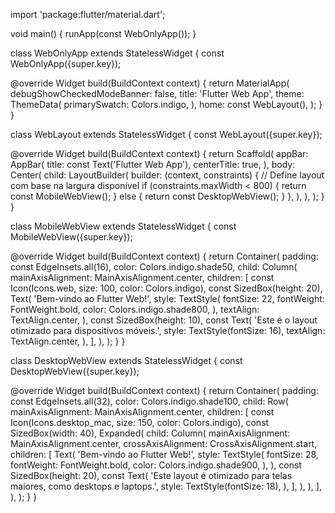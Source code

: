 import 'package:flutter/material.dart';

void main() {
  runApp(const WebOnlyApp());
}

class WebOnlyApp extends StatelessWidget {
  const WebOnlyApp({super.key});

  @override
  Widget build(BuildContext context) {
    return MaterialApp(
      debugShowCheckedModeBanner: false,
      title: 'Flutter Web App',
      theme: ThemeData(
        primarySwatch: Colors.indigo,
      ),
      home: const WebLayout(),
    );
  }
}

class WebLayout extends StatelessWidget {
  const WebLayout({super.key});

  @override
  Widget build(BuildContext context) {
    return Scaffold(
      appBar: AppBar(
        title: const Text('Flutter Web App'),
        centerTitle: true,
      ),
      body: Center(
        child: LayoutBuilder(
          builder: (context, constraints) {
            // Define layout com base na largura disponível
            if (constraints.maxWidth < 800) {
              return const MobileWebView();
            } else {
              return const DesktopWebView();
            }
          },
        ),
      ),
    );
  }
}

class MobileWebView extends StatelessWidget {
  const MobileWebView({super.key});

  @override
  Widget build(BuildContext context) {
    return Container(
      padding: const EdgeInsets.all(16),
      color: Colors.indigo.shade50,
      child: Column(
        mainAxisAlignment: MainAxisAlignment.center,
        children: [
          const Icon(Icons.web, size: 100, color: Colors.indigo),
          const SizedBox(height: 20),
          Text(
            'Bem-vindo ao Flutter Web!',
            style: TextStyle(
              fontSize: 22,
              fontWeight: FontWeight.bold,
              color: Colors.indigo.shade800,
            ),
            textAlign: TextAlign.center,
          ),
          const SizedBox(height: 10),
          const Text(
            'Este é o layout otimizado para dispositivos móveis.',
            style: TextStyle(fontSize: 16),
            textAlign: TextAlign.center,
          ),
        ],
      ),
    );
  }
}

class DesktopWebView extends StatelessWidget {
  const DesktopWebView({super.key});

  @override
  Widget build(BuildContext context) {
    return Container(
      padding: const EdgeInsets.all(32),
      color: Colors.indigo.shade100,
      child: Row(
        mainAxisAlignment: MainAxisAlignment.center,
        children: [
          const Icon(Icons.desktop_mac, size: 150, color: Colors.indigo),
          const SizedBox(width: 40),
          Expanded(
            child: Column(
              mainAxisAlignment: MainAxisAlignment.center,
              crossAxisAlignment: CrossAxisAlignment.start,
              children: [
                Text(
                  'Bem-vindo ao Flutter Web!',
                  style: TextStyle(
                    fontSize: 28,
                    fontWeight: FontWeight.bold,
                    color: Colors.indigo.shade900,
                  ),
                ),
                const SizedBox(height: 20),
                const Text(
                  'Este layout é otimizado para telas maiores, como desktops e laptops.',
                  style: TextStyle(fontSize: 18),
                ),
              ],
            ),
          ),
        ],
      ),
    );
  }
}

